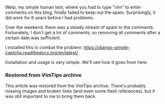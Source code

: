 <!-- :metadata:

title: Upgrade to Captcha
tags: Programming
publishedAt: 2012-11-19T18:10:37-0700
summary:

Welp, my simple human test, where you had to type "vim" to enter comments on
this blog, finally failed to keep out the spam.  Surprisingly, it did work for
6 years before I had problems.

-->

Welp, my simple human test, where you had to type "vim" to enter comments on
this blog, finally failed to keep out the spam.  Surprisingly, it did work for
6 years before I had problems.

Over the weekend, there was a steady stream of spam to the comments.
Fortunately, I don't get a lot of comments, so removing all comments after a
certain date was sufficient.

I installed this to combat the problem:
<https://django-simple-captcha.readthedocs.org/en/latest/>

Installation and usage is very simple.  We'll see how it goes from here.

<div class="restored-from-archive">
  <h3>Restored from VimTips archive</h3>
  <p>
  This article was restored from the VimTips archive. There's probably
  missing images and broken links (and even some flash references), but it
  was still important to me to bring them back.
  </p>
</div>
